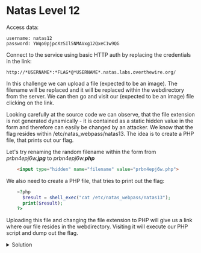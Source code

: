 # Natas Level 12

Access data:

    username: natas12
    password: YWqo0pjpcXzSIl5NMAVxg12QxeC1w9QG

Connect to the service using basic HTTP auth by replacing the credentials in the link:
    
    http://*USERNAME*:*FLAG*@*USERNAME*.natas.labs.overthewire.org/


In this challenge we can upload a file (expected to be an image). The filename will be replaced and it will be replaced within the webdirectory from the server. We can then go and visit our (expected to be an image) file clicking on the link.

Looking carefully at the source code we can observe, that the file extension is not generated dynamically - it is contained as a static hidden value in the form and therefore can easily be changed by an attacker. We know that the flag resides within /etc/natas_webpass/natas13. The idea is to create a PHP file, that prints out our flag.

Let's try renaming the random filename within the form from _prbn4epj6w.**jpg**_ to _prbn4epj6w.**php**_
```html
    <input type="hidden" name="filename" value="prbn4epj6w.php">
```
We also need to create a PHP file, that tries to print out the flag:

```php
    <?php
      $result = shell_exec("cat /etc/natas_webpass/natas13");
      print($result);
    ?>
```

Uploading this file and changing the file extension to PHP will give us a link where our file resides in the webdirectory. Visiting it will execute our PHP script and dump out the flag.


<details>
  <summary>Solution</summary>
  Flag: lW3jYRI02ZKDBb8VtQBU1f6eDRo6WEj9
</details>